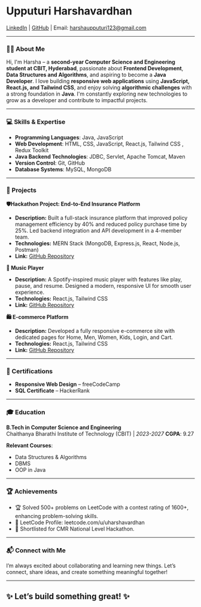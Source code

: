 # Upputuri Harshavardhan

[LinkedIn](https://www.linkedin.com/in/upputuri-harshavardhan/) | [GitHub](https://github.com/harshavardhan-upputuri/) | Email: harshaupputuri123@gmail.com

---



### 👨‍💻 About Me  
Hi, I'm Harsha – a **second-year Computer Science and Engineering student at CBIT, Hyderabad**, passionate about **Frontend Development**, **Data Structures and Algorithms**, and aspiring to become a **Java Developer**. I love building **responsive web applications** using **JavaScript, React.js, and Tailwind CSS**, and enjoy solving **algorithmic challenges** with a strong foundation in **Java**. I'm constantly exploring new technologies to grow as a developer and contribute to impactful projects.

---
### 💻 Skills & Expertise

- **Programming Languages**: Java, JavaScript  
- **Web Development**: HTML, CSS, JavaScript, React.js, Tailwind CSS , Redux Toolkit
- **Java Backend Technologies**: JDBC, Servlet, Apache Tomcat, Maven  
- **Version Control**: Git, GitHub  
- **Database Systems**: MySQL, MongoDB  

---


### 🚀 Projects

**🛡️Hackathon Project: End-to-End Insurance Platform**

- **Description:** Built a full-stack insurance platform that improved policy management efficiency by 40% and reduced policy purchase time by 25%. Led backend integration and API development in a 4-member team.  
- **Technologies:** MERN Stack (MongoDB, Express.js, React, Node.js, Postman)   
- **Link:** [GitHub Repository](#)

**🎵 Music Player**

- **Description:** A Spotify-inspired music player with features like play, pause, and resume. Designed a modern, responsive UI for smooth user experience.  
- **Technologies:** React.js, Tailwind CSS  
- **Link:** [GitHub Repository](#)

**🛍️ E-commerce Platform**

- **Description:** Developed a fully responsive e-commerce site with dedicated pages for Home, Men, Women, Kids, Login, and Cart.  
- **Technologies:** React.js, Tailwind CSS  
- **Link:** [GitHub Repository](#)  

---

### 📜 Certifications

- **Responsive Web Design** – freeCodeCamp  
- **SQL Certificate** – HackerRank


---

### 🎓 Education

**B.Tech in Computer Science and Engineering**  
Chaithanya Bharathi Institute of Technology (CBIT) | *2023-2027*
**CGPA**: 9.27 

**Relevant Courses**:  
- Data Structures & Algorithms  
- DBMS  
- OOP in Java    

---

### 🏆 Achievements

- 🏆 Solved 500+ problems on LeetCode with a contest rating of 1600+, enhancing problem-solving skills.  
- 🔗 LeetCode Profile: leetcode.com/u/uharshavardhan  
- 🎯 Shortlisted for CMR National Level Hackathon.



---

### 📬 Connect with Me

I’m always excited about collaborating and learning new things. Let’s connect, share ideas, and create something meaningful together!

---

✨ Let’s build something great! ✨
---
